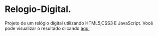 # Relogio-Digital.
Projeto de um relógio digital utilizando HTML5,CSS3 E JavaScript. Você pode visualizar o resultado clicando [aqui]([https://guilhermearaujo98.github.io/Relogio-Digital./](https://relogio-digital-gold-ten.vercel.app/)https://relogio-digital-gold-ten.vercel.app/)
